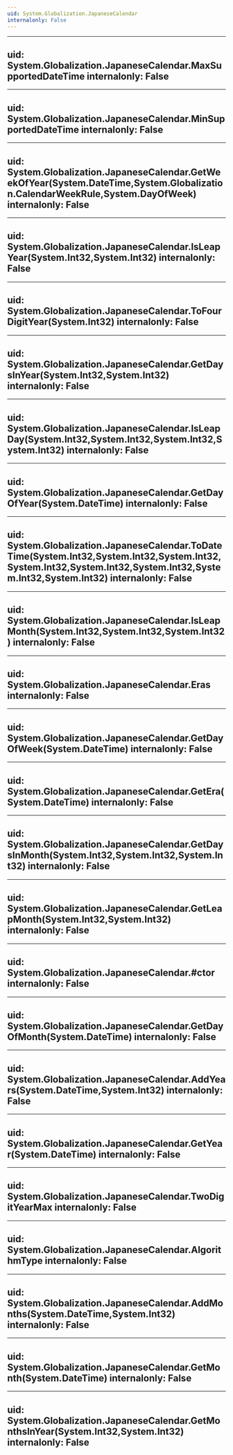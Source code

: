 ```yaml
---
uid: System.Globalization.JapaneseCalendar
internalonly: False
---
```


---
uid: System.Globalization.JapaneseCalendar.MaxSupportedDateTime
internalonly: False
---

---
uid: System.Globalization.JapaneseCalendar.MinSupportedDateTime
internalonly: False
---

---
uid: System.Globalization.JapaneseCalendar.GetWeekOfYear(System.DateTime,System.Globalization.CalendarWeekRule,System.DayOfWeek)
internalonly: False
---

---
uid: System.Globalization.JapaneseCalendar.IsLeapYear(System.Int32,System.Int32)
internalonly: False
---

---
uid: System.Globalization.JapaneseCalendar.ToFourDigitYear(System.Int32)
internalonly: False
---

---
uid: System.Globalization.JapaneseCalendar.GetDaysInYear(System.Int32,System.Int32)
internalonly: False
---

---
uid: System.Globalization.JapaneseCalendar.IsLeapDay(System.Int32,System.Int32,System.Int32,System.Int32)
internalonly: False
---

---
uid: System.Globalization.JapaneseCalendar.GetDayOfYear(System.DateTime)
internalonly: False
---

---
uid: System.Globalization.JapaneseCalendar.ToDateTime(System.Int32,System.Int32,System.Int32,System.Int32,System.Int32,System.Int32,System.Int32,System.Int32)
internalonly: False
---

---
uid: System.Globalization.JapaneseCalendar.IsLeapMonth(System.Int32,System.Int32,System.Int32)
internalonly: False
---

---
uid: System.Globalization.JapaneseCalendar.Eras
internalonly: False
---

---
uid: System.Globalization.JapaneseCalendar.GetDayOfWeek(System.DateTime)
internalonly: False
---

---
uid: System.Globalization.JapaneseCalendar.GetEra(System.DateTime)
internalonly: False
---

---
uid: System.Globalization.JapaneseCalendar.GetDaysInMonth(System.Int32,System.Int32,System.Int32)
internalonly: False
---

---
uid: System.Globalization.JapaneseCalendar.GetLeapMonth(System.Int32,System.Int32)
internalonly: False
---

---
uid: System.Globalization.JapaneseCalendar.#ctor
internalonly: False
---

---
uid: System.Globalization.JapaneseCalendar.GetDayOfMonth(System.DateTime)
internalonly: False
---

---
uid: System.Globalization.JapaneseCalendar.AddYears(System.DateTime,System.Int32)
internalonly: False
---

---
uid: System.Globalization.JapaneseCalendar.GetYear(System.DateTime)
internalonly: False
---

---
uid: System.Globalization.JapaneseCalendar.TwoDigitYearMax
internalonly: False
---

---
uid: System.Globalization.JapaneseCalendar.AlgorithmType
internalonly: False
---

---
uid: System.Globalization.JapaneseCalendar.AddMonths(System.DateTime,System.Int32)
internalonly: False
---

---
uid: System.Globalization.JapaneseCalendar.GetMonth(System.DateTime)
internalonly: False
---

---
uid: System.Globalization.JapaneseCalendar.GetMonthsInYear(System.Int32,System.Int32)
internalonly: False
---
